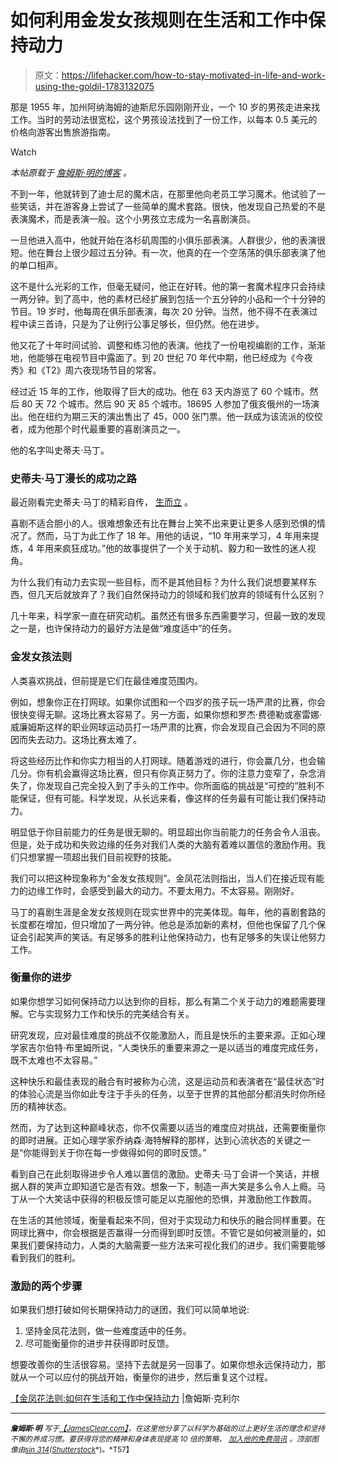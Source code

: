 # 如何利用金发女孩规则在生活和工作中保持动力

> 原文：<https://lifehacker.com/how-to-stay-motivated-in-life-and-work-using-the-goldil-1783132075>

那是 1955 年，加州阿纳海姆的迪斯尼乐园刚刚开业，一个 10 岁的男孩走进来找工作。当时的劳动法很宽松，这个男孩设法找到了一份工作，以每本 0.5 美元的价格向游客出售旅游指南。

Watch

*本帖原载于* [*詹姆斯·明的博客*](http://jamesclear.com/goldilocks-rule) *。*

不到一年，他就转到了迪士尼的魔术店，在那里他向老员工学习魔术。他试验了一些笑话，并在游客身上尝试了一些简单的魔术套路。很快，他发现自己热爱的不是表演魔术，而是表演一般。这个小男孩立志成为一名喜剧演员。

一旦他进入高中，他就开始在洛杉矶周围的小俱乐部表演。人群很少，他的表演很短。他在舞台上很少超过五分钟。有一次，他真的在一个空荡荡的俱乐部表演了他的单口相声。

这不是什么光彩的工作，但毫无疑问，他正在好转。他的第一套魔术程序只会持续一两分钟。到了高中，他的素材已经扩展到包括一个五分钟的小品和一个十分钟的节目。19 岁时，他每周在俱乐部表演，每次 20 分钟。当然，他不得不在表演过程中读三首诗，只是为了让例行公事足够长，但仍然。他在进步。

他又花了十年时间试验、调整和练习他的表演。他找了一份电视编剧的工作，渐渐地，他能够在电视节目中露面了。到 20 世纪 70 年代中期，他已经成为《今夜秀》和《T2》周六夜现场节目的常客。

经过近 15 年的工作，他取得了巨大的成功。他在 63 天内游览了 60 个城市。然后 80 天 72 个城市。然后 90 天 85 个城市。18695 人参加了俄亥俄州的一场演出。他在纽约为期三天的演出售出了 45，000 张门票。他一跃成为该流派的佼佼者，成为他那个时代最重要的喜剧演员之一。

他的名字叫史蒂夫·马丁。

### **史蒂夫·马丁漫长的成功之路**

最近刚看完史蒂夫·马丁的精彩自传， [生而立](https://www.amazon.com/gp/product/1416553657/?asc_campaign=InlineText&asc_refurl=https://lifehacker.com/how-to-stay-motivated-in-life-and-work-using-the-goldil-1783132075&asc_source=&tag=kinjalifehackerlink-20) 。

喜剧不适合胆小的人。很难想象还有比在舞台上笑不出来更让更多人感到恐惧的情况了。然而，马丁为此工作了 18 年。用他的话说，“10 年用来学习，4 年用来提炼，4 年用来疯狂成功。”他的故事提供了一个关于动机、毅力和一致性的迷人视角。

为什么我们有动力去实现一些目标，而不是其他目标？为什么我们说想要某样东西，但几天后就放弃了？我们自然保持动力的领域和我们放弃的领域有什么区别？

几十年来，科学家一直在研究动机。虽然还有很多东西需要学习，但最一致的发现之一是，也许保持动力的最好方法是做“难度适中”的任务。

### **金发女孩法则**

人类喜欢挑战，但前提是它们在最佳难度范围内。

例如，想象你正在打网球。如果你试图和一个四岁的孩子玩一场严肃的比赛，你会很快变得无聊。这场比赛太容易了。另一方面，如果你想和罗杰·费德勒或塞雷娜·威廉姆斯这样的职业网球运动员打一场严肃的比赛，你会发现自己会因为不同的原因而失去动力。这场比赛太难了。

将这些经历比作和你实力相当的人打网球。随着游戏的进行，你会赢几分，也会输几分。你有机会赢得这场比赛，但只有你真正努力了。你的注意力变窄了，杂念消失了，你发现自己完全投入到了手头的工作中。你所面临的挑战是“可控的”胜利不能保证，但有可能。科学发现，从长远来看，像这样的任务最有可能让我们保持动力。

明显低于你目前能力的任务是很无聊的。明显超出你当前能力的任务会令人沮丧。但是，处于成功和失败边缘的任务对我们人类的大脑有着难以置信的激励作用。我们只想掌握一项超出我们目前视野的技能。

我们可以把这种现象称为“金发女孩规则”。金凤花法则指出，当人们在接近现有能力的边缘工作时，会感受到最大的动力。不要太用力。不太容易。刚刚好。

马丁的喜剧生涯是金发女孩规则在现实世界中的完美体现。每年，他的喜剧套路的长度都在增加，但只增加了一两分钟。他总是添加新的素材，但他也保留了几个保证会引起笑声的笑话。有足够多的胜利让他保持动力，也有足够多的失误让他努力工作。

### **衡量你的进步**

如果你想学习如何保持动力以达到你的目标，那么有第二个关于动力的难题需要理解。它与实现努力工作和快乐的完美结合有关。

研究发现，应对最佳难度的挑战不仅能激励人，而且是快乐的主要来源。正如心理学家吉尔伯特·布里姆所说，“人类快乐的重要来源之一是以适当的难度完成任务，既不太难也不太容易。”

这种快乐和最佳表现的融合有时被称为心流，这是运动员和表演者在“最佳状态”时的体验心流是当你如此专注于手头的任务，以至于世界的其他部分都消失时你所经历的精神状态。

然而，为了达到这种巅峰状态，你不仅需要以适当的难度应对挑战，还需要衡量你的即时进展。正如心理学家乔纳森·海特解释的那样，达到心流状态的关键之一是“你能得到关于你在每一步做得如何的即时反馈。”

看到自己在此刻取得进步令人难以置信的激励。史蒂夫·马丁会讲一个笑话，并根据人群的笑声立即知道它是否有效。想象一下，制造一声大笑是多么令人上瘾。马丁从一个大笑话中获得的积极反馈可能足以克服他的恐惧，并激励他工作数周。

在生活的其他领域，衡量看起来不同，但对于实现动力和快乐的融合同样重要。在网球比赛中，你会根据是否赢得一分而得到即时反馈。不管它是如何被测量的，如果我们要保持动力，人类的大脑需要一些方法来可视化我们的进步。我们需要能够看到我们的胜利。

### **激励的两个步骤**

如果我们想打破如何长期保持动力的谜团，我们可以简单地说:

1.  坚持金凤花法则，做一些难度适中的任务。
2.  尽可能衡量你的进步并获得即时反馈。

想要改善你的生活很容易。坚持下去就是另一回事了。如果你想永远保持动力，那就从一个可以应付的挑战开始，衡量你的进步，然后重复这个过程。

[【金凤花法则:如何在生活和工作中保持动力](http://jamesclear.com/goldilocks-rule) |詹姆斯·克利尔

* * *

***<small>詹姆斯·明</small>*** *<small>写于</small>*[*<small>【JamesClear.com】</small>*](http://jamesclear.com/?dst=lifehacker)*<small>，在这里他分享了以科学为基础的过上更好生活的理念和坚持不懈的养成习惯。要获得将您的精神和身体表现提高 10 倍的策略，</small>* [*<small>加入他的免费简讯</small>*](http://jamesclear.com/newsletter?dst=lifehacker) *<small>。顶部图像由</small>*[<small>*sin 314*</small>](http://www.shutterstock.com/pic-440937247/stock-vector-three-bears-are-sitting-at-the-table-with-plates.html)<small>*(*</small>[<small>*Shutterstock*</small>](http://shuttestock.com)<small>*)。*T57】</small>